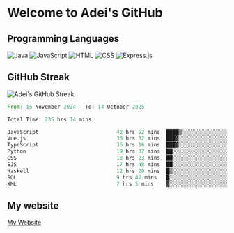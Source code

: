 # Welcome to Adei's GitHub

## Programming Languages
![Java](https://img.shields.io/badge/Java-007396?style=flat-square&logo=java&logoColor=white)
![JavaScript](https://img.shields.io/badge/JavaScript-F7DF1E?style=flat-square&logo=javascript&logoColor=black)
![HTML](https://img.shields.io/badge/HTML-E34F26?style=flat-square&logo=html5&logoColor=white)
![CSS](https://img.shields.io/badge/CSS-1572B6?style=flat-square&logo=css3&logoColor=white)
![Express.js](https://img.shields.io/badge/Express.js-000000?style=flat-square&logo=express&logoColor=white)


## GitHub Streak
![Adei's GitHub Streak](https://github-readme-streak-stats.herokuapp.com/?user=AdeiTamayo&hide_border=true)

<!--START_SECTION:waka-->

```rust
From: 15 November 2024 - To: 14 October 2025

Total Time: 235 hrs 14 mins

JavaScript                         42 hrs 52 mins  ████▒░░░░░░░░░░░░░░░░░░░░   17.99 %
Vue.js                             36 hrs 32 mins  ███▓░░░░░░░░░░░░░░░░░░░░░   15.33 %
TypeScript                         36 hrs 16 mins  ███▓░░░░░░░░░░░░░░░░░░░░░   15.22 %
Python                             19 hrs 37 mins  ██░░░░░░░░░░░░░░░░░░░░░░░   08.23 %
CSS                                18 hrs 23 mins  ██░░░░░░░░░░░░░░░░░░░░░░░   07.72 %
EJS                                17 hrs 48 mins  ██░░░░░░░░░░░░░░░░░░░░░░░   07.48 %
Haskell                            12 hrs 20 mins  █▒░░░░░░░░░░░░░░░░░░░░░░░   05.18 %
SQL                                9 hrs 47 mins   █░░░░░░░░░░░░░░░░░░░░░░░░   04.11 %
XML                                7 hrs 5 mins    ▓░░░░░░░░░░░░░░░░░░░░░░░░   02.98 %
```

<!--END_SECTION:waka-->

## My website
[My Website](https://adei.eus)


